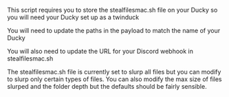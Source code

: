 This script requires you to store the stealfilesmac.sh file on your Ducky so you will need your Ducky set up as a twinduck

You will need to update the paths in the payload to match the name of your Ducky

You will also need to update the URL for your Discord webhook in stealfilesmac.sh

The stealfilesmac.sh file is currently set to slurp all files but you can modify to slurp only certain types of files.  You 
can also modify the max size of files slurped and the folder depth but the defaults should be fairly sensible.
